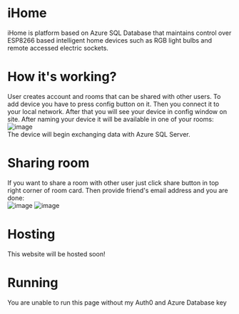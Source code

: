 # iHome
iHome is platform based on Azure SQL Database that maintains control over ESP8266 based intelligent home devices such as RGB light bulbs and remote accessed electric sockets.
# How it's working?
User creates account and rooms that can be shared with other users. To add device you have to press config button on it. Then you connect it to your local network. After that you will see your device in config window on site. After naming your device it will be available in one of your rooms: <br/>
![image](https://user-images.githubusercontent.com/50674232/178340555-8dc91f9a-f587-417f-958b-9467a3528389.png) <br/>
The device will begin exchanging data with Azure SQL Server.
# Sharing room
If you want to share a room with other user just click share button in top right corner of room card. Then provide friend's email address and you are done: <br/>
![image](https://user-images.githubusercontent.com/50674232/178340908-97843d82-60ef-4aba-bb9b-070d298af74b.png)
![image](https://user-images.githubusercontent.com/50674232/178341187-2bb65268-3d22-4c00-9287-fab7d88bd5c4.png)

# Hosting
This website will be hosted soon!

# Running
You are unable to run this page without my Auth0 and Azure Database key
